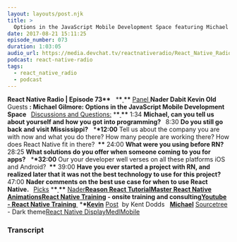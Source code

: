 ```yaml
---
layout: layouts/post.njk
title: >
  Options in the JavaScript Mobile Development Space featuring Michael Gilmore
date: 2017-08-21 15:11:25
episode_number: 073
duration: 1:03:05
audio_url: https://media.devchat.tv/reactnativeradio/React_Native_Radio_Episode_73.mp3
podcast: react-native-radio
tags:
  - react_native_radio
  - podcast
---
```


**React Native Radio | Episode 73\*\*** &nbsp; \***\*<u> </u>\*\*** <u>Panel </u> **Nader Dabit Kevin Old &nbsp;** Guests **: Michael Gilmore: Options in the JavaScript Mobile Development Space &nbsp;** <u>Discussions and Questions:</u> \***\*<u> </u>\*\*** 1:34 **Michael, can you tell us about yourself and how you got into programming? &nbsp;** 8:30 **Do you still go back and visit Mississippi?** &nbsp; \***\*12:00** Tell us about the company you are with now and what you do there? How many people are working there? How does React Native fit in there? **&nbsp;\*\*** 24:00 **What were you using before RN? &nbsp;** 28:25 **What solutions do you offer when someone coming to you for apps?** &nbsp; \***\*32:00** Our your developer well verses on all these platforms iOS and Android? **&nbsp;\*\*** 39:00 **Have you ever started a project with RN, and realized later that it was not the best technology to use for this project? &nbsp;** 47:00 **Nader comments on the best use case for when to use React Native. &nbsp;** <u>Picks</u> \***\*<u> </u>\*\*** <u>Nader</u>**[Reason React Tutorial](https://jamesfriend.com.au/a-first-reason-react-app-for-js-developers)[Master React Native Animations](https://reactnativeanimations.com/)[React Native Training](http://reactnative.training/)&nbsp;- onsite training and consulting[Youtube - React Native Training](https://www.youtube.com/channel/UC8ivCOllOAo7MfPT9k3Hs-Q)**<u> </u> \***\*<u>Kevin</u>** [Post](https://medium.com/@kentcdodds/classes-complexity-and-functional-programming-a8dd86903747)&nbsp; by Kent Dodds &nbsp; **<u>Michael</u>** [Sourcetree](https://www.sourcetreeapp.com/) - Dark theme[React Native Display](https://github.com/sundayhd/react-native-display)[MedlMobile](http://www.medlmobile.com/)

### Transcript
